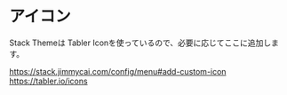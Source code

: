 # アイコン

Stack Themeは Tabler Iconを使っているので、必要に応じてここに追加します。

https://stack.jimmycai.com/config/menu#add-custom-icon
https://tabler.io/icons
